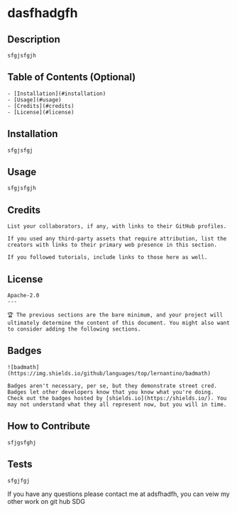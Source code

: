 # dasfhadgfh

## Description
    
    sfgjsfgjh
    
## Table of Contents (Optional)
    
    - [Installation](#installation)
    - [Usage](#usage)
    - [Credits](#credits)
    - [License](#license)
    
## Installation
    
    sfgjsfgj
    
## Usage
    
    sfgjsfgjh
    
## Credits
    
    List your collaborators, if any, with links to their GitHub profiles.
    
    If you used any third-party assets that require attribution, list the creators with links to their primary web presence in this section.
    
    If you followed tutorials, include links to those here as well.
    
## License
    
    Apache-2.0
    ---
    
    🏆 The previous sections are the bare minimum, and your project will ultimately determine the content of this document. You might also want to consider adding the following sections.
    
## Badges
    
    ![badmath](https://img.shields.io/github/languages/top/lernantino/badmath)
    
    Badges aren't necessary, per se, but they demonstrate street cred. Badges let other developers know that you know what you're doing. Check out the badges hosted by [shields.io](https://shields.io/). You may not understand what they all represent now, but you will in time.
    
## How to Contribute
    
    sfjgsfghj

## Tests
    
    sfgjfgj
    
If you have any questions please contact me at adsfhadfh, you can veiw my other work on git hub SDG
